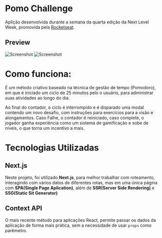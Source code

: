 # Pomo Challenge
Aplição desenvolvida durante a semana da quarta edição da Next Level Week, promovida pela [Rocketseat](https://rocketseat.com.br/).

## Preview
![Screenshot](./public/screenshots/screen1.png)
![Screenshot](./public/screenshots/screen2.png)

# Como funciona:
É um método criativo baseado na técnica de gestão de tempo (Pomodoro), em que é iniciado um ciclo de 25 minutos pelo o usuário, para administrar suas atividades ao longo do dia.

Ao final do contador, o ciclo é interrompido e é disparado uma modal contendo um novo desafio, com instruções para exercícios para a visão e alongamentos. Caso Falhe, o contador é reiniciado, caso complete, o jogador ganha experiência como um sistema de gamificação e sobe de níveis, o que torna um incentivo a mais.

# Tecnologias Utilizadas

## Next.js
Neste projeto, foi utilizado <strong>Next.js</strong>, para melhor trabalhar com roteamento, interagindo com vários datos de diferentes rotas, mas em uma única página com <strong>SPA(Single Page Aplication)</strong>, além de <strong>SSR(Server Side Rendering)</strong> e <strong>SSG(Static Sit Generator)</strong>

## Context API
O mais recente método para aplicações React, permite passar os dados da aplicação de forma mais prática, sem a necessidade de usar `props` como parêmetro.




